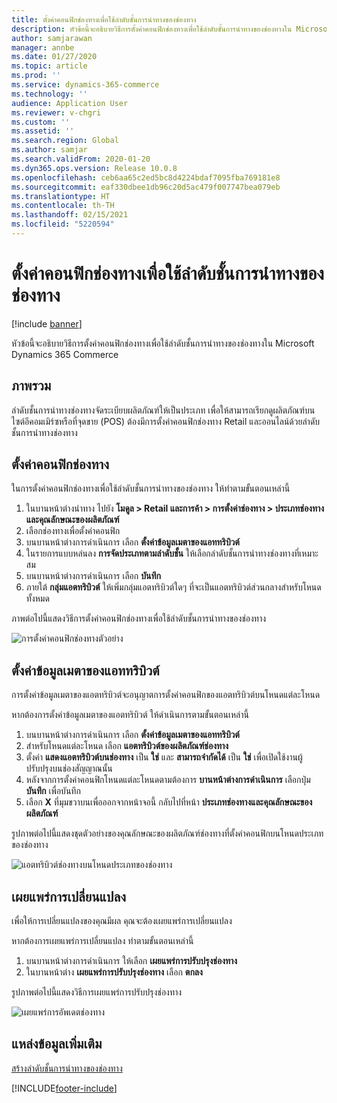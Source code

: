 ```yaml
---
title: ตั้งค่าคอนฟิกช่องทางเพื่อใช้ลำดับชั้นการนำทางของช่องทาง
description: หัวข้อนี้จะอธิบายวิธีการตั้งค่าคอนฟิกช่องทางเพื่อใช้ลำดับชั้นการนำทางของช่องทางใน Microsoft Dynamics 365 Commerce
author: samjarawan
manager: annbe
ms.date: 01/27/2020
ms.topic: article
ms.prod: ''
ms.service: dynamics-365-commerce
ms.technology: ''
audience: Application User
ms.reviewer: v-chgri
ms.custom: ''
ms.assetid: ''
ms.search.region: Global
ms.author: samjar
ms.search.validFrom: 2020-01-20
ms.dyn365.ops.version: Release 10.0.8
ms.openlocfilehash: ceb6aa65c2ed5bc8d4224bdaf7095fba769181e8
ms.sourcegitcommit: eaf330dbee1db96c20d5ac479f007747bea079eb
ms.translationtype: HT
ms.contentlocale: th-TH
ms.lasthandoff: 02/15/2021
ms.locfileid: "5220594"
---
```

# <a name="configure-a-channel-to-use-a-channel-navigation-hierarchy"></a>ตั้งค่าคอนฟิกช่องทางเพื่อใช้ลำดับชั้นการนำทางของช่องทาง


[!include [banner](includes/banner.md)]

หัวข้อนี้จะอธิบายวิธีการตั้งค่าคอนฟิกช่องทางเพื่อใช้ลำดับชั้นการนำทางของช่องทางใน Microsoft Dynamics 365 Commerce

## <a name="overview"></a>ภาพรวม

ลำดับชั้นการนำทางช่องทางจัดระเบียบผลิตภัณฑ์ให้เป็นประเภท เพื่อให้สามารถเรียกดูผลิตภัณฑ์บนไซต์อีคอมเมิร์ซหรือที่จุดขาย (POS) ต้องมีการตั้งค่าคอนฟิกช่องทาง Retail และออนไลน์ด้วยลำดับชั้นการนำทางช่องทาง

## <a name="configure-the-channel"></a>ตั้งค่าคอนฟิกช่องทาง

ในการตั้งค่าคอนฟิกช่องทางเพื่อใช้ลำดับชั้นการนำทางของช่องทาง ให้ทำตามขั้นตอนเหล่านี้

1. ในบานหน้าต่างนำทาง ไปยัง **โมดูล \> Retail และการค้า \> การตั้งค่าช่องทาง \> ประเภทช่องทางและคุณลักษณะของผลิตภัณฑ์**
1. เลือกช่องทางเพื่อตั้งค่าคอนฟิก
1. บนบานหน้าต่างการดำเนินการ เลือก **ตั้งค่าข้อมูลเมตาของแอททริบิวต์**
1. ในรายการแบบหล่นลง **การจัดประเภทตามลำดับชั้น** ให้เลือกลำดับชั้นการนำทางช่องทางที่เหมาะสม
1. บนบานหน้าต่างการดำเนินการ เลือก **บันทึก**
1. ภายใต้ **กลุ่มแอตทริบิวต์** ให้เพิ่มกลุ่มแอตทริบิวต์ใดๆ ที่จะเป็นแอตทริบิวต์ส่วนกลางสำหรับโหนดทั้งหมด

ภาพต่อไปนี้แสดงวิธีการตั้งค่าคอนฟิกช่องทางเพื่อใช้ลำดับชั้นการนำทางของช่องทาง

![การตั้งค่าคอนฟิกช่องทางตัวอย่าง](media/configure-channel-hierarchy-1.png)

## <a name="set-attribute-metadata"></a>ตั้งค่าข้อมูลเมตาของแอททริบิวต์

การตั้งค่าข้อมูลเมตาของแอตทริบิวต์จะอนุญาตการตั้งค่าคอนฟิกของแอตทริบิวต์บนโหนดแต่ละโหนด

หากต้องการตั้งค่าข้อมูลเมตาของแอตทริบิวต์ ให้ดำเนินการตามขั้นตอนเหล่านี้

1. บนบานหน้าต่างการดำเนินการ เลือก **ตั้งค่าข้อมูลเมตาของแอททริบิวต์**
1. สำหรับโหนดแต่ละโหนด เลือก **แอตทริบิวต์ของผลิตภัณฑ์ช่องทาง**
1. ตั้งค่า **แสดงแอตทริบิวต์บนช่องทาง** เป็น **ใช่** และ **สามารถจำกัดได้** เป็น **ใช่** เพื่อเปิดใช้งานผู้ปรับปรุงบนช่องสัญญาณนั้น
1. หลังจากการตั้งค่าคอนฟิกโหนดแต่ละโหนดตามต้องการ **บานหน้าต่างการดำเนินการ** เลือกปุ่ม **บันทึก** เพื่อบันทึก
1. เลือก **X** ที่มุมขวาบนเพื่อออกจากหน้าจอนี้ กลับไปที่หน้า **ประเภทช่องทางและคุณลักษณะของผลิตภัณฑ์**

รูปภาพต่อไปนี้แสดงชุดตัวอย่างของคุณลักษณะของผลิตภัณฑ์ช่องทางที่ตั้งค่าคอนฟิกบนโหนดประเภทของช่องทาง

![แอตทริบิวต์ช่องทางบนโหนดประเภทของช่องทาง](media/configure-channel-hierarchy-2.png)

## <a name="publish-changes"></a>เผยแพร่การเปลี่ยนแปลง

เพื่อให้การเปลี่ยนแปลงของคุณมีผล คุณจะต้องเผยแพร่การเปลี่ยนแปลง

หากต้องการเผยแพร่การเปลี่ยนแปลง ทำตามขั้นตอนเหล่านี้

1. บนบานหน้าต่างการดำเนินการ ให้เลือก **เผยแพร่การปรับปรุงช่องทาง**
1. ในบานหน้าต่าง **เผยแพร่การปรับปรุงช่องทาง** เลือก **ตกลง**

รูปภาพต่อไปนี้แสดงวิธีการเผยแพร่การปรับปรุงช่องทาง

![เผยแพร่การอัพเดตช่องทาง](media/configure-channel-hierarchy-3.png)

## <a name="additional-resources"></a>แหล่งข้อมูลเพิ่มเติม

[สร้างลำดับชั้นการนำทางของช่องทาง](create-channel-hierarchy.md)




[!INCLUDE[footer-include](../includes/footer-banner.md)]